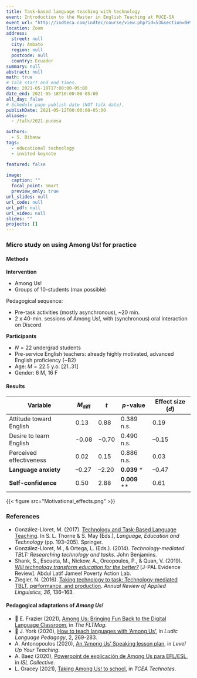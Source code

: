 ```yaml
---
title: Task-based language teaching with technology
event: Introduction to the Master in English Teaching at PUCE-SA
event_url: "http://indteca.com/indtec/course/view.php?id=53&section=0#tabs-tree-start"
location: Zoom
address:
  street: null
  city: Ambato
  region: null
  postcode: null
  country: Ecuador
summary: null
abstract: null
math: true
# Talk start and end times.
date: 2021-05-18T17:00:00-05:00
date_end: 2021-05-18T18:00:00-05:00
all_day: false
# Schedule page publish date (NOT talk date).
publishDate: 2021-05-12T00:00:00-05:00
aliases:
  - /talk/2021-pucesa

authors:
  - S. Bibauw
tags:
  - educational technology
  - invited keynote

featured: false

image:
  caption: ""
  focal_point: Smart
  preview_only: true
url_slides: null
url_code: null
url_pdf: null
url_video: null
slides: ""
projects: []
---
```


### Micro study on using Among Us! for practice

#### Methods

**Intervention**

- Among Us!
- Groups of 10-students (max possible)

Pedagogical sequence:

- Pre-task activities (mostly asynchronous), ~20 min.
- 2 x 40-min. sessions of Among Us!, with (synchronous) oral interaction on Discord

**Participants**

- $N = 22$ undergrad students
- Pre-service English teachers: already highly motivated, advanced English proficiency (~B2)
- Age: $M = 22.5$ y.o. [21..31]
- Gender: 6 M, 16 F

#### Results

| Variable                | _M_<sub>diff</sub> | _t_   | _p_-value      | Effect size (_d_) |
| ----------------------- | ------------------ | ----- | -------------- | ----------------- |
| Attitude toward English | 0.13               | 0.88  | 0.389 n.s.     | 0.19              |
| Desire to learn English | -0.08              | −0.70 | 0.490 n.s.     | –0.15             |
| Perceived effectiveness | 0.02               | 0.15  | 0.886 n.s.     | 0.03              |
| **Language anxiety**    | –0.27              | –2.20 | **0.039** \*   | –0.47             |
| **Self-confidence**     | 0.50               | 2.88  | **0.009** \*\* | 0.61              |

{{< figure src="Motivational_effects.png" >}}

### References

- González-Lloret, M. (2017). [Technology and Task-Based Language Teaching](https://doi.org/10.1007/978-3-319-02237-6_16). In S. L. Thorne & S. May (Eds.), _Language, Education and Technology_ (pp. 193–205). Springer.
- González-Lloret, M., & Ortega, L. (Eds.). (2014). _Technology-mediated TBLT: Researching technology and tasks_. John Benjamins.
- Shank, S., Escueta, M., Nickow, A., Oreopoulos, P., & Quan, V. (2019). _[Will technology transform education for the better?](https://www.povertyactionlab.org/sites/default/files/documents/education-technology-evidence-review.pdf)_ [J-PAL Evidence Review]. Abdul Latif Jameel Poverty Action Lab.
- Ziegler, N. (2016). [Taking technology to task: Technology-mediated TBLT, performance, and production](https://doi.org/10.1017/S0267190516000039). _Annual Review of Applied Linguistics, 36_, 136–163.

#### Pedagogical adaptations of _Among Us!_

- 🔖 E. Frazier (2021), [Among Us: Bringing Fun Back to the Digital Language Classroom](https://fltmag.com/among-us/), in _The FLTMag_.
- 🔖 J. York (2020), [How to teach languages with ‘Among Us’](https://llpjournal.org/2020/10/25/j-york-how-to-teach-languages-with-among-us.html), in _Ludic Language Pedagogy_, 2, 269-283.
- A. Antonopoulos (2020), [An ‘Among Us’ Speaking lesson plan](https://levelupyourteaching.com/an-among-us-speaking-lesson-plan/), in _Level Up Your Teaching_.
- A. Baez (2020), [Powerpoint de explicación de Among Us para EFL/ESL](https://en.islcollective.com/english-esl-powerpoints/material-type/conversation-and-dialogs/among-us/129357), in _ISL Collective_.
- L. Gracey (2021), [Taking Among Us! to school](https://blog.tcea.org/taking-among-us-to-school/), in _TCEA Technotes_.
